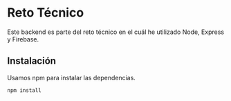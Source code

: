 # Reto Técnico

Este backend es parte del reto técnico en el cuál he utilizado Node, Express y Firebase.

## Instalación

Usamos npm para instalar las dependencias.

```bash
npm install
```
